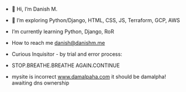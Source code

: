 - 👋 Hi, I’m Danish M.
- 👀 I’m exploring Python/Django, HTML, CSS, JS, Terraform, GCP, AWS
- I’m currently learning Python, Django, RoR
- How to reach me danish@danishm.me
- Curious Inquisitor - by trial and error process: 
- STOP.BREATHE.BREATHE AGAIN.CONTINUE

- mysite is incorrect www.damalpaha.com it should be damalpha! awaiting dns ownership

<!---
mrscraps13/mrscraps13 is a ✨ special ✨ repository because its `README.md` (this file) appears on your GitHub profile.
You can click the Preview link to take a look at your changes.
--->
